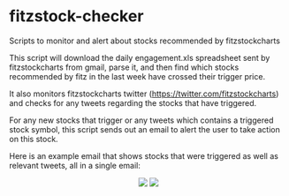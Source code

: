 # fitzstock-checker
Scripts to monitor and alert about stocks recommended by fitzstockcharts

This script will download the daily engagement.xls spreadsheet sent by fitzstockcharts from gmail, parse it, and then find which stocks recommended by fitz in the last week have crossed their trigger price.

It also monitors fitzstockcharts twitter (https://twitter.com/fitzstockcharts) and checks for any tweets regarding the stocks that have triggered.

For any new stocks that trigger or any tweets which contains a triggered stock symbol, this script sends out an email to alert the user to take action on this stock.

Here is an example email that shows stocks that were triggered as well as relevant tweets, all in a single email:

<p align="center">
  <img src="https://s30.postimg.org/o3wn7a6hd/Screen_Shot_2017_01_09_at_2_25_22_PM.png"/>
  <img src="https://s30.postimg.org/qmic7ys7l/Screen_Shot_2017_01_09_at_2_25_45_PM.png"/>
</p>
